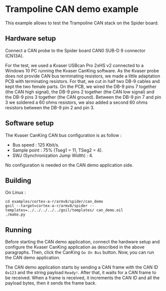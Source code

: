 # Trampoline CAN demo example

This example allows to test the Trampoline CAN stack on the Spider board.

## Hardware setup

Connect a CAN probe to the Spider board CAN0 SUB-D 9 connector (CN13A).

For the test, we used a Kvaser USBcan Pro 2xHS v2 connected to a Windows 10 PC running the Kvaser CanKing software.
As the Kvaser probe does not provide CAN bus terminating resistors, we made a little adaptation PCB with terminating resistors.
For that, we cut in half two DB-9 cables and kept the two female parts.
On the PCB, we wired the DB-9 pins 7 together (the CAN high signal), the DB-9 pins 2 together (the CAN low signal) and the DB-9 pins 3 together (the CAN ground).
Between the DB-9 pin 7 and pin 3 we soldered a 60 ohms resistors, we also added a second 60 ohms resistors between the DB-9 pin 2 and pin 3.

## Software setup

The Kvaser CanKing CAN bus configuration is as follow :
* Bus speed : 125 Kbit/s.
* Sample point : 75% (Tseg1 = 11, TSeg2 = 4).
* SWJ (Synchronization Jump Width) : 4.

No configuration is needed on the CAN demo application side.

## Building

On Linux :
```
cd examples/cortex-a-r/armv8/spider/can_demo
goil --target=cortex-a-r/armv8/spider --templates=../../../../../goil/templates/ can_demo.oil
./make.py
```

## Running

Before starting the CAN demo application, connect the hardware setup and configure the Kvaser CanKing application as described in the above paragraphs.
Then, click the CanKing `Go On Bus` button.
Now, you can run the CAN demo application.

The CAN demo application starts by sending a CAN frame with the CAN ID `0x123` and the string payload `Ready!`.
After that, it waits for a CAN frame to be received. When a frame is received, it increments the CAN ID and all the payload bytes, then it sends the frame back.
